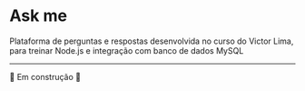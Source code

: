 <h1>Ask me </h1>
<p>Plataforma de perguntas e respostas desenvolvida no curso do Victor Lima, para treinar Node.js e integração com banco de dados MySQL</p>
<hr>
<p>🚧 Em construção 🚧</p>
